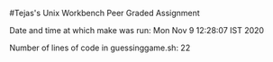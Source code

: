 #Tejas's Unix Workbench Peer Graded Assignment

Date and time at which make was run: 
Mon Nov  9 12:28:07 IST 2020

Number of lines of code in guessinggame.sh: 
22
